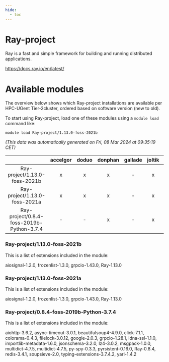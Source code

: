 ```yaml
---
hide:
  - toc
---
```


Ray-project
===========


Ray is a fast and simple framework for building and running distributed applications.

https://docs.ray.io/en/latest/
# Available modules


The overview below shows which Ray-project installations are available per HPC-UGent Tier-2cluster, ordered based on software version (new to old).

To start using Ray-project, load one of these modules using a `module load` command like:

```shell
module load Ray-project/1.13.0-foss-2021b
```

*(This data was automatically generated on Fri, 08 Mar 2024 at 09:35:19 CET)*  

| |accelgor|doduo|donphan|gallade|joltik|skitty|
| :---: | :---: | :---: | :---: | :---: | :---: | :---: |
|Ray-project/1.13.0-foss-2021b|x|x|x|-|x|x|
|Ray-project/1.13.0-foss-2021a|x|x|x|-|x|x|
|Ray-project/0.8.4-foss-2019b-Python-3.7.4|-|-|x|-|x|x|


### Ray-project/1.13.0-foss-2021b

This is a list of extensions included in the module:

aiosignal-1.2.0, frozenlist-1.3.0, grpcio-1.43.0, Ray-1.13.0

### Ray-project/1.13.0-foss-2021a

This is a list of extensions included in the module:

aiosignal-1.2.0, frozenlist-1.3.0, grpcio-1.43.0, Ray-1.13.0

### Ray-project/0.8.4-foss-2019b-Python-3.7.4

This is a list of extensions included in the module:

aiohttp-3.6.2, async-timeout-3.0.1, beautifulsoup4-4.9.0, click-7.1.1, colorama-0.4.3, filelock-3.0.12, google-2.0.3, grpcio-1.28.1, idna-ssl-1.1.0, importlib-metadata-1.6.0, jsonschema-3.2.0, lz4-3.0.2, msgpack-1.0.0, multidict-4.7.5, multidict-4.7.5, py-spy-0.3.3, pyrsistent-0.16.0, Ray-0.8.4, redis-3.4.1, soupsieve-2.0, typing-extensions-3.7.4.2, yarl-1.4.2
